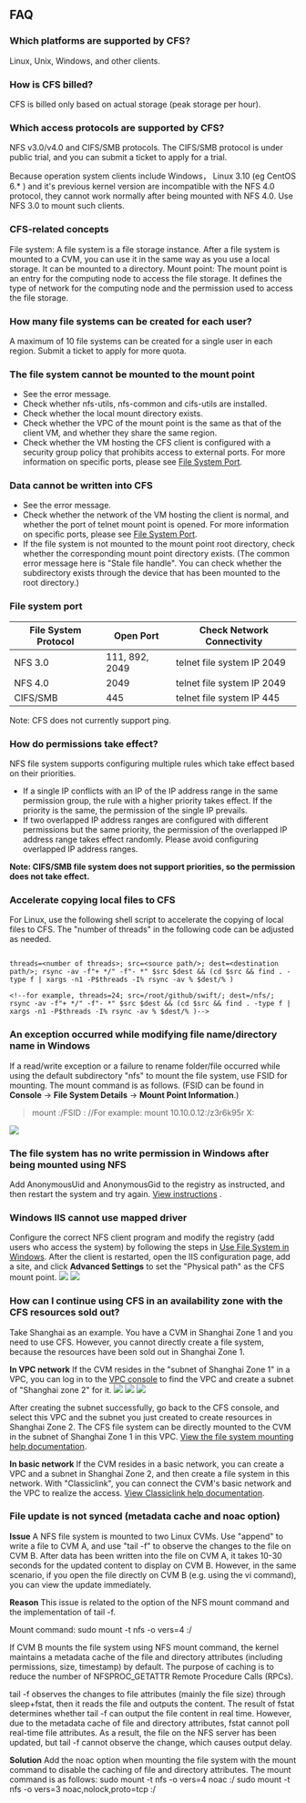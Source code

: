 ## FAQ
### Which platforms are supported by CFS?
Linux, Unix, Windows, and other clients.

### How is CFS billed?
CFS is billed only based on actual storage (peak storage per hour).

### Which access protocols are supported by CFS?
NFS v3.0/v4.0 and CIFS/SMB protocols. The CIFS/SMB protocol is under public trial, and you can submit a ticket to apply for a trial.


Because operation system clients include Windows， Linux 3.10 (eg CentOS 6.* ) and it's previous kernel version are incompatible with the NFS 4.0 protocol, they cannot work normally after being mounted with NFS 4.0. Use NFS 3.0 to mount such clients.


### CFS-related concepts
File system: A file system is a file storage instance. After a file system is mounted to a CVM, you can use it in the same way as you use a local storage. It can be mounted to a directory.
Mount point: The mount point is an entry for the computing node to access the file storage. It defines the type of network for the computing node and the permission used to access the file storage.

### How many file systems can be created for each user?
A maximum of 10 file systems can be created for ​a single user in each region. Submit a ticket to apply for more quota.

### The file system cannot be mounted to the mount point
- See the error message.
- Check whether nfs-utils, nfs-common and cifs-utils are installed.
- Check whether the local mount directory exists.
- Check whether the VPC of the mount point is the same as that of the client VM, and whether they share the same region.
- Check whether the VM hosting the CFS client is configured with a security group policy that prohibits access to external ports. For more information on specific ports, please see [File System Port](https://cloud.tencent.com/document/product/582/9551#.E6.96.87.E4.BB.B6.E7.B3.BB.E7.BB.9F.E7.AB.AF.E5.8F.A3.E9.97.AE.E9.A2.98). 

### Data cannot be written into CFS
- See the error message.
- Check whether the network of the VM hosting the client is normal, and whether the port of telnet mount point is opened. For more information on specific ports, please see [File System Port](https://cloud.tencent.com/document/product/582/9551#.E6.96.87.E4.BB.B6.E7.B3.BB.E7.BB.9F.E7.AB.AF.E5.8F.A3.E9.97.AE.E9.A2.98). 
- If the file system is not mounted to the mount point root directory, check whether the corresponding mount point directory exists. (The common error message here is "Stale file handle". You can check whether the subdirectory exists through the device that has been mounted to the root directory.)

### File system port

File System Protocol | Open Port | Check Network Connectivity
------- | ------- | ---------
NFS 3.0 | 111, 892, 2049 | telnet file system IP 2049
NFS 4.0 | 2049 | telnet file system IP 2049
CIFS/SMB | 445 | telnet file system IP 445 

Note: CFS does not currently support ping.

### How do permissions take effect?
NFS file system supports configuring multiple rules which take effect based on their priorities.

- If a single IP conflicts with an IP of the IP address range in the same permission group, the rule with a higher priority takes effect. If the priority is the same, the permission of the single IP prevails.
- If two overlapped IP address ranges are configured with different permissions but the same priority, the permission of the overlapped IP address range takes effect randomly. Please avoid configuring overlapped IP address ranges. 

**Note: CIFS/SMB file system does not support priorities, so the permission does not take effect.**

### Accelerate copying local files to CFS
For Linux, use the following shell script to accelerate the copying of local files to CFS. The "number of threads" in the following code can be adjusted as needed.

```

threads=<number of threads>; src=<source path/>; dest=<destination path/>; rsync -av -f"+ */" -f"- *" $src $dest && (cd $src && find . -type f | xargs -n1 -P$threads -I% rsync -av % $dest/% )

<!--for example, threads=24; src=/root/github/swift/; dest=/nfs/; rsync -av -f"+ */" -f"- *" $src $dest && (cd $src && find . -type f | xargs -n1 -P$threads -I% rsync -av % $dest/% )-->

```

### An exception occurred while modifying file name/directory name in Windows
If a read/write exception or a failure to rename folder/file occurred while using the default subdirectory "nfs" to mount the file system, use FSID for mounting. The mount command is as follows. (FSID can be found in **Console** -> **File System Details** -> **Mount Point Information**.)
> mount <mount point IP>:/FSID <shared directory name>:
> //For example: mount 10.10.0.12:/z3r6k95r X:

![](https://mc.qcloudimg.com/static/img/a3eec1aa1a88b3a79aae4da6461b8be0/image.png)


### The file system has no write permission in Windows after being mounted using NFS
Add AnonymousUid and AnonymousGid to the registry as instructed, and then restart the system and try again. [View instructions](https://cloud.tencent.com/document/product/582/9133#.E5.9C.A8-windows-.E4.B8.8A.E4.BD.BF.E7.94.A8.E6.96.87.E4.BB.B6.E7.B3.BB.E7.BB.9F)
.

### Windows IIS cannot use mapped driver
Configure the correct NFS client program and modify the registry (add users who access the system) by following the steps in [Use File System in Windows](https://cloud.tencent.com/document/product/582/9133#.E5.9C.A8-windows-.E4.B8.8A.E4.BD.BF.E7.94.A8.E6.96.87.E4.BB.B6.E7.B3.BB.E7.BB.9F).
After the client is restarted, open the IIS configuration page, add a site, and click **Advanced Settings** to set the "Physical path" as the CFS mount point.
![](https://mc.qcloudimg.com/static/img/bdd15aa1ca694653b5595442cbc38737/IIS.png)
![](https://mc.qcloudimg.com/static/img/754bc7c54efd1a6b572fff503763854d/image.png)

### How can I continue using CFS in an availability zone with the CFS resources sold out?
Take Shanghai as an example. You have a CVM in Shanghai Zone 1 and you need to use CFS. However, you cannot directly create a file system, because the resources have been sold out in Shanghai Zone 1.

**In VPC network**
If the CVM resides in the "subnet of Shanghai Zone 1" in a VPC, you can log in to the [VPC console](https://console.cloud.tencent.com/vpc) to find the VPC and create a subnet of "Shanghai zone 2" for it.
![](https://mc.qcloudimg.com/static/img/bb555e27b45c153e6ec4246f703e64de/image.png)
![](https://mc.qcloudimg.com/static/img/945a86eb6dabc9ae6364487dcbd71509/image.png)
![](https://mc.qcloudimg.com/static/img/0cab5743795cb970ca1755ac68a217c0/image.png)

After creating the subnet successfully, go back to the CFS console, and select this VPC and the subnet you just created to create resources in Shanghai Zone 2. The CFS file system can be directly mounted to the CVM in the subnet of Shanghai Zone 1 in this VPC. [View the file system mounting help documentation](https://cloud.tencent.com/document/product/582/11523).


**In basic network** 
If the CVM resides in a basic network, you can create a VPC and a subnet in Shanghai Zone 2, and then create a file system in this network. With "Classiclink", you can connect the CVM's basic network and the VPC to realize the access. [View Classiclink help documentation](https://cloud.tencent.com/document/product/215/5002).

### File update is not synced (metadata cache and noac option)

**Issue**
A NFS file system is mounted to two Linux CVMs. Use "append" to write a file to CVM A, and use "tail -f" to observe the changes to the file on CVM B. After data has been written into the file on CVM A, it takes 10-30 seconds for the updated content to display on CVM B. However, in the same scenario, if you open the file directly on CVM B (e.g. using the vi command), you can view the update immediately.

**Reason**
This issue is related to the option of the NFS mount command and the implementation of tail -f.

Mount command: sudo mount -t nfs -o vers=4 <mount point IP>:/ <target mount directory>  
 
If CVM B mounts the file system using NFS mount command, the kernel maintains a metadata cache of the file and directory attributes (including permissions, size, timestamp) by default. The purpose of caching is to reduce the number of NFSPROC_GETATTR Remote Procedure Calls (RPCs).

tail -f observes the changes to file attributes (mainly the file size) through sleep+fstat, then it reads the file and outputs the content. The result of fstat determines whether tail -f can output the file content in real time. However, due to the metadata cache of file and directory attributes, fstat cannot poll real-time file attributes. As a result, the file on the NFS server has been updated, but tail -f cannot observe the change, which causes output delay.

**Solution**
Add the noac option when mounting the file system with the mount command to disable the caching of file and directory attributes. The mount command is as follows:
sudo mount -t nfs -o vers=4 noac <mount point IP>:/ <target mount directory>
sudo mount -t nfs -o vers=3 noac,nolock,proto=tcp <mount point IP>:/<FSID or subdirectory> <target mount directory>




